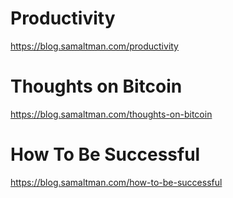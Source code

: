 # Productivity
https://blog.samaltman.com/productivity

# Thoughts on Bitcoin
https://blog.samaltman.com/thoughts-on-bitcoin

# How To Be Successful
https://blog.samaltman.com/how-to-be-successful